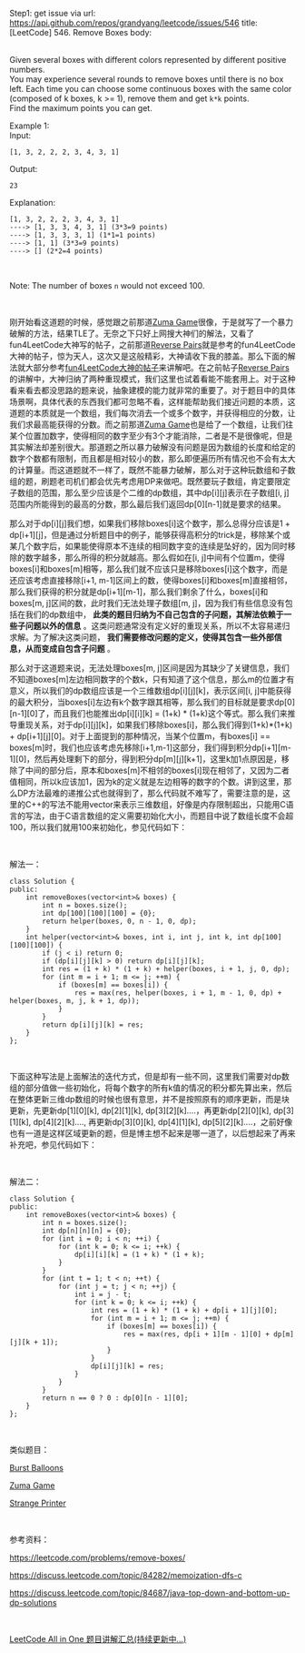 Step1: get issue via url: https://api.github.com/repos/grandyang/leetcode/issues/546 
 title:[LeetCode] 546. Remove Boxes 
 body:  
  

Given several boxes with different colors represented by different positive numbers.   
You may experience several rounds to remove boxes until there is no box left. Each time you can choose some continuous boxes with the same color (composed of k boxes, k >= 1), remove them and get `k*k` points.  
Find the maximum points you can get.

Example 1:  
Input:
    
    
    [1, 3, 2, 2, 2, 3, 4, 3, 1]
    

Output:
    
    
    23
    

Explanation:
    
    
    [1, 3, 2, 2, 2, 3, 4, 3, 1] 
    ----> [1, 3, 3, 4, 3, 1] (3*3=9 points) 
    ----> [1, 3, 3, 3, 1] (1*1=1 points) 
    ----> [1, 1] (3*3=9 points) 
    ----> [] (2*2=4 points)
    

 

Note: The number of boxes `n` would not exceed 100.

 

刚开始看这道题的时候，感觉跟之前那道[Zuma Game](http://www.cnblogs.com/grandyang/p/6759881.html)很像，于是就写了一个暴力破解的方法，结果TLE了。无奈之下只好上网搜大神们的解法，又看了fun4LeetCode大神写的帖子，之前那道[Reverse Pairs](http://www.cnblogs.com/grandyang/p/6657956.html)就是参考的fun4LeetCode大神的帖子，惊为天人，这次又是这般精彩，大神请收下我的膝盖。那么下面的解法就大部分参考[fun4LeetCode大神的帖子](https://discuss.leetcode.com/topic/84687/java-top-down-and-bottom-up-dp-solutions)来讲解吧。在之前帖子[Reverse Pairs](http://www.cnblogs.com/grandyang/p/6657956.html)的讲解中，大神归纳了两种重现模式，我们这里也试着看能不能套用上。对于这种看来看去都没思路的题来说，抽象建模的能力就非常的重要了。对于题目中的具体场景啊，具体代表的东西我们都可忽略不看，这样能帮助我们接近问题的本质，这道题的本质就是一个数组，我们每次消去一个或多个数字，并获得相应的分数，让我们求最高能获得的分数。而之前那道[Zuma Game](http://www.cnblogs.com/grandyang/p/6759881.html)也是给了一个数组，让我们往某个位置加数字，使得相同的数字至少有3个才能消除，二者是不是很像呢，但是其实解法却差别很大。那道题之所以暴力破解没有问题是因为数组的长度和给定的数字个数都有限制，而且都是相对较小的数，那么即便遍历所有情况也不会有太大的计算量。而这道题就不一样了，既然不能暴力破解，那么对于这种玩数组和子数组的题，刷题老司机们都会优先考虑用DP来做吧。既然要玩子数组，肯定要限定子数组的范围，那么至少应该是个二维的dp数组，其中dp[i][j]表示在子数组[i, j]范围内所能得到的最高的分数，那么最后我们返回dp[0][n-1]就是要求的结果。

那么对于dp[i][j]我们想，如果我们移除boxes[i]这个数字，那么总得分应该是1 + dp[i+1][j]，但是通过分析题目中的例子，能够获得高积分的trick是，移除某个或某几个数字后，如果能使得原本不连续的相同数字变的连续是坠好的，因为同时移除的数字越多，那么所得的积分就越高。那么假如在[i, j]中间有个位置m，使得boxes[i]和boxes[m]相等，那么我们就不应该只是移除boxes[i]这个数字，而是还应该考虑直接移除[i+1, m-1]区间上的数，使得boxes[i]和boxes[m]直接相邻，那么我们获得的积分就是dp[i+1][m-1]，那么我们剩余了什么，boxes[i]和boxes[m, j]区间的数，此时我们无法处理子数组[m, j]，因为我们有些信息没有包括在我们的dp数组中， **此类的题目归纳为不自己包含的子问题，其解法依赖于一些子问题以外的信息** 。这类问题通常没有定义好的重现关系，所以不太容易递归求解。为了解决这类问题， **我们需要修改问题的定义，使得其包含一些外部信息，从而变成自包含子问题** 。

那么对于这道题来说，无法处理boxes[m, j]区间是因为其缺少了关键信息，我们不知道boxes[m]左边相同数字的个数k，只有知道了这个信息，那么m的位置才有意义，所以我们的dp数组应该是一个三维数组dp[i][j][k]，表示区间[i, j]中能获得的最大积分，当boxes[i]左边有k个数字跟其相等，那么我们的目标就是要求dp[0][n-1][0]了，而且我们也能推出dp[i][i][k] = (1+k) * (1+k)这个等式。那么我们来推导重现关系，对于dp[i][j][k]，如果我们移除boxes[i]，那么我们得到(1+k)*(1+k) + dp[i+1][j][0]。对于上面提到的那种情况，当某个位置m，有boxes[i] == boxes[m]时，我们也应该考虑先移除[i+1,m-1]这部分，我们得到积分dp[i+1][m-1][0]，然后再处理剩下的部分，得到积分dp[m][j][k+1]，这里k加1点原因是，移除了中间的部分后，原本和boxes[m]不相邻的boxes[i]现在相邻了，又因为二者值相同，所以k应该加1，因为k的定义就是左边相等的数字的个数。讲到这里，那么DP方法最难的递推公式也就得到了，那么代码就不难写了，需要注意的是，这里的C++的写法不能用vector来表示三维数组，好像是内存限制超出，只能用C语言的写法，由于C语言数组的定义需要初始化大小，而题目中说了数组长度不会超100，所以我们就用100来初始化，参见代码如下：

 

解法一：
    
    
    class Solution {
    public:
        int removeBoxes(vector<int>& boxes) {
            int n = boxes.size();
            int dp[100][100][100] = {0};
            return helper(boxes, 0, n - 1, 0, dp);
        }
        int helper(vector<int>& boxes, int i, int j, int k, int dp[100][100][100]) {
            if (j < i) return 0;
            if (dp[i][j][k] > 0) return dp[i][j][k];
            int res = (1 + k) * (1 + k) + helper(boxes, i + 1, j, 0, dp);
            for (int m = i + 1; m <= j; ++m) {
                if (boxes[m] == boxes[i]) {
                    res = max(res, helper(boxes, i + 1, m - 1, 0, dp) + helper(boxes, m, j, k + 1, dp));
                }
            }
            return dp[i][j][k] = res;
        }
    };

 

下面这种写法是上面解法的迭代方式，但是却有一些不同，这里我们需要对dp数组的部分值做一些初始化，将每个数字的所有k值的情况的积分都先算出来，然后在整体更新三维dp数组的时候也很有意思，并不是按照原有的顺序更新，而是块更新，先更新dp[1][0][k], dp[2][1][k], dp[3][2][k]....，再更新dp[2][0][k], dp[3][1][k], dp[4][2][k]...., 再更新dp[3][0][k], dp[4][1][k], dp[5][2][k]....，之前好像也有一道是这样区域更新的题，但是博主想不起来是哪一道了，以后想起来了再来补充吧，参见代码如下：

 

解法二：
    
    
    class Solution {
    public:
        int removeBoxes(vector<int>& boxes) {
            int n = boxes.size();
            int dp[n][n][n] = {0};
            for (int i = 0; i < n; ++i) {
                for (int k = 0; k <= i; ++k) {
                    dp[i][i][k] = (1 + k) * (1 + k);
                }   
            }
            for (int t = 1; t < n; ++t) {
                for (int j = t; j < n; ++j) {
                    int i = j - t;
                    for (int k = 0; k <= i; ++k) {
                        int res = (1 + k) * (1 + k) + dp[i + 1][j][0];
                        for (int m = i + 1; m <= j; ++m) {
                            if (boxes[m] == boxes[i]) {
                                res = max(res, dp[i + 1][m - 1][0] + dp[m][j][k + 1]);
                            }
                        }
                        dp[i][j][k] = res;
                    }
                }
            }
            return n == 0 ? 0 : dp[0][n - 1][0];
        }
    };

 

类似题目：

[Burst Balloons](http://www.cnblogs.com/grandyang/p/5006441.html)

[Zuma Game](http://www.cnblogs.com/grandyang/p/6759881.html)

[Strange Printer](http://www.cnblogs.com/grandyang/p/8319913.html)

 

参考资料：

<https://leetcode.com/problems/remove-boxes/>

<https://discuss.leetcode.com/topic/84282/memoization-dfs-c>

<https://discuss.leetcode.com/topic/84687/java-top-down-and-bottom-up-dp-solutions>

 

[LeetCode All in One 题目讲解汇总(持续更新中...)](http://www.cnblogs.com/grandyang/p/4606334.html)
